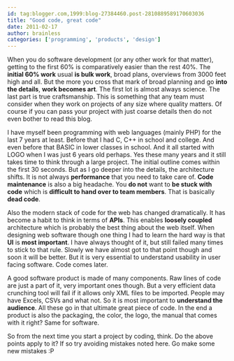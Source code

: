 ```yaml
---
id: tag:blogger.com,1999:blog-27384460.post-2810889589170603036
title: "Good code, great code"
date: 2011-02-17
author: brainless
categories: ['programming', 'products', 'design']
---
```


When you do software development (or any other work for that matter), getting to the first 60% is comparatively easier than the rest 40%. The **initial 60% work** usual **is bulk work**, broad plans, overviews from 3000 feet high and all. But the more you cross that mark of broad planning and go **into the details**, **work becomes art**. The first lot is almost always science. The last part is true craftsmanship. This is something that any team must consider when they work on projects of any size where quality matters. Of course if you can pass your project with just coarse details then do not even bother to read this blog.

I have myself been programming with web languages (mainly PHP) for the last 7 years at least. Before that I had C, C++ in school and college. And even before that BASIC in lower classes in school. And it all started with LOGO when I was just 6 years old perhaps. Yes these many years and it still takes time to think through a large project. The initial outline comes within the first 30 seconds. But as I go deeper into the details, the architecture shifts. It is not always **performance** that you need to take care of. **Code maintenance** is also a big headache. You **do not** want to **be stuck with code** which is **difficult to hand over to team members**. That is basically **dead code**.

Also the modern stack of code for the web has changed dramatically. It has become a habit to think in terms of **APIs**. This enables **loosely coupled** architecture which is probably the best thing about the web itself. When designing web software though one thing I had to learn the hard way is that **UI** is **most important**. I have always thought of it, but still failed many times to stick to that rule. Slowly we have almost got to that point though and soon it will be better. But it is very essential to understand usability in user facing software. Code comes later.

A good software product is made of many components. Raw lines of code are just a part of it, very important ones though. But a very efficient data crunching tool will fail if it allows only XML files to be imported. People may have Excels, CSVs and what not. So it is most important to **understand the audience**. All these go in that ultimate great piece of code. In the end a product is also the packaging, the color, the logo, the manual that comes with it right? Same for software.

So from the next time you start a project by coding, think. Do the above points apply to it? If so try avoiding mistakes noted here. Go make some new mistakes :P